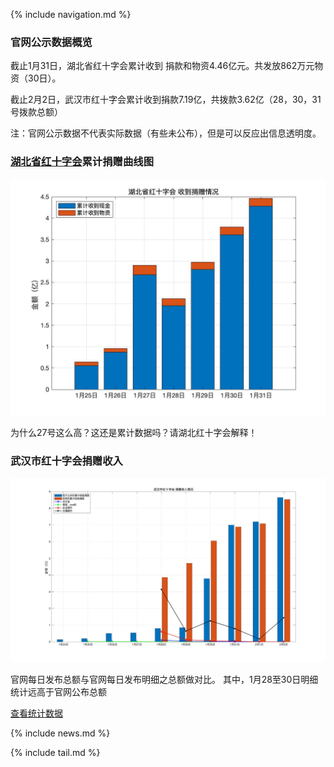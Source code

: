 
{% include navigation.md %}


<!-- 本站旨在收集湖北/武汉红十字的相关公示信息，集中展示，为大家做参考。同时我们对舆论节点做一个[时间轴](#时间轴)整理。-->

### 官网公示数据概览
截止1月31日，湖北省红十字会累计收到 捐款和物资4.46亿元。共发放862万元物资（30日）。

截止2月2日，武汉市红十字会累计收到捐款7.19亿，共拨款3.62亿（28，30，31号拨款总额）

注：官网公示数据不代表实际数据（有些未公布），但是可以反应出信息透明度。

### [湖北省红十字会](http://hbsredcross.org.cn/)累计捐赠曲线图

![img](data/hubei-donation-25-31.jpg)

为什么27号这么高？这还是累计数据吗？请湖北红十字会解释！


### 武汉市红十字会捐赠收入


![](data/wh_sr_redcross2_2.jpg)

官网每日发布总额与官网每日发布明细之总额做对比。
其中，1月28至30日明细统计远高于官网公布总额

[查看统计数据](raw_data/summary/武汉红十字会捐款收支情况2.xlsx) 



{% include news.md %}

{% include tail.md %}
